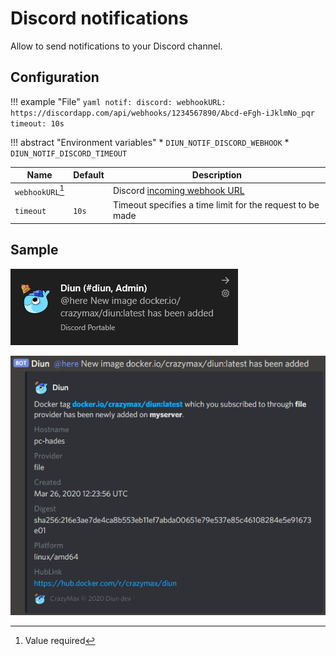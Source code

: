 # Discord notifications

Allow to send notifications to your Discord channel.

## Configuration

!!! example "File"
    ```yaml
    notif:
      discord:
        webhookURL: https://discordapp.com/api/webhooks/1234567890/Abcd-eFgh-iJklmNo_pqr
        timeout: 10s
    ```

!!! abstract "Environment variables"
    * `DIUN_NOTIF_DISCORD_WEBHOOK`
    * `DIUN_NOTIF_DISCORD_TIMEOUT`

| Name               | Default       | Description   |
|--------------------|---------------|---------------|
| `webhookURL`[^1]   |               | Discord [incoming webhook URL](https://api.slack.com/messaging/webhooks) |
| `timeout`          | `10s`         | Timeout specifies a time limit for the request to be made |

## Sample

![](../assets/notif/discord-1.png)

![](../assets/notif/discord-2.png)

[^1]: Value required
